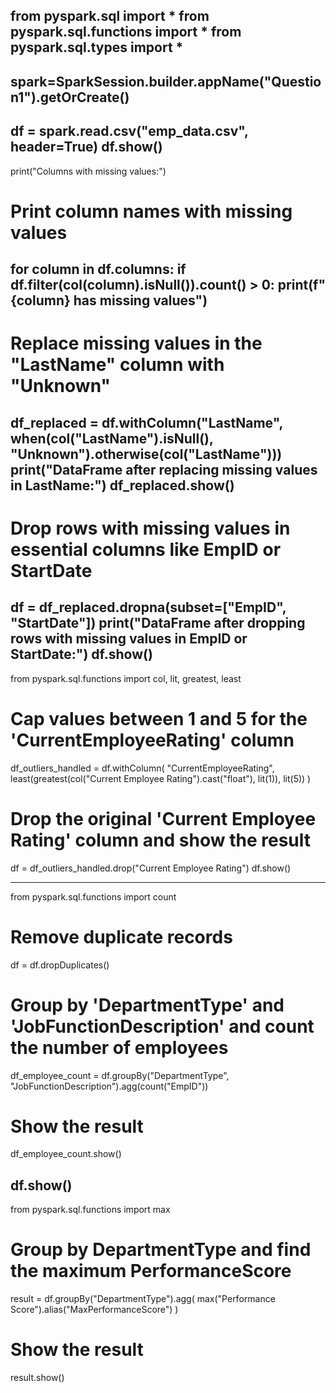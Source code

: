 from pyspark.sql import *
from pyspark.sql.functions import *
from pyspark.sql.types import *
----
spark=SparkSession.builder.appName("Question1").getOrCreate()
----
df = spark.read.csv("emp_data.csv", header=True)
df.show()
----
print("Columns with missing values:")
# Print column names with missing values
for column in df.columns:
  if df.filter(col(column).isNull()).count() > 0:
    print(f"{column} has missing values")
-----
# Replace missing values in the "LastName" column with "Unknown"
df_replaced = df.withColumn("LastName", when(col("LastName").isNull(), "Unknown").otherwise(col("LastName")))
print("DataFrame after replacing missing values in LastName:")
df_replaced.show()
-----
# Drop rows with missing values in essential columns like EmpID or StartDate
df = df_replaced.dropna(subset=["EmpID", "StartDate"])
print("DataFrame after dropping rows with missing values in EmpID or StartDate:")
df.show()
----

from pyspark.sql.functions import col, lit, greatest, least
# Cap values between 1 and 5 for the 'CurrentEmployeeRating' column
df_outliers_handled = df.withColumn(
    "CurrentEmployeeRating",
    least(greatest(col("Current Employee Rating").cast("float"), lit(1)), lit(5))
)
# Drop the original 'Current Employee Rating' column and show the result
df = df_outliers_handled.drop("Current Employee Rating")
df.show()

-----

from pyspark.sql.functions import count
# Remove duplicate records
df = df.dropDuplicates()
# Group by 'DepartmentType' and 'JobFunctionDescription' and count the number of employees
df_employee_count = df.groupBy("DepartmentType", "JobFunctionDescription").agg(count("EmpID"))
# Show the result
df_employee_count.show()

df.show()
-----

from pyspark.sql.functions import max
# Group by DepartmentType and find the maximum PerformanceScore
result = df.groupBy("DepartmentType").agg(
    max("Performance Score").alias("MaxPerformanceScore")
)
# Show the result
result.show()
